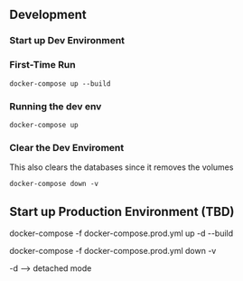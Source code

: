 ## Development

### Start up Dev Environment

### First-Time Run

```
docker-compose up --build
```

### Running the dev env

```
docker-compose up 
```

### Clear the Dev Enviroment

This also clears the databases since it removes the volumes

```
docker-compose down -v
```

## Start up Production Environment (TBD)

docker-compose -f docker-compose.prod.yml up -d --build

docker-compose -f docker-compose.prod.yml down -v

-d --> detached mode
